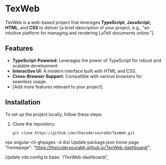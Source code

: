 # TexWeb

TexWeb is a web-based project that leverages **TypeScript**, **JavaScript**, **HTML**, and **CSS** to deliver [a brief description of your project, e.g., "an intuitive platform for managing and rendering LaTeX documents online."].

## Features

- **TypeScript-Powered:** Leverages the power of TypeScript for robust and scalable development.
- **Interactive UI:** A modern interface built with HTML and CSS.
- **Cross-Browser Support:** Compatible with various browsers for seamless usage.
- [Add more features relevant to your project]

## Installation

To set up the project locally, follow these steps:

1. Clone the repository:
   ```bash
   git clone https://github.com/thecodersourabh/TexWeb.git

npx angular-cli-ghpages -d dist
Update package.json home page "homepage": "https://thecodersourabh.github.io/TexWeb-dashboard/",

Update vite.config.ts  base: '/TexWeb-dashboard/',